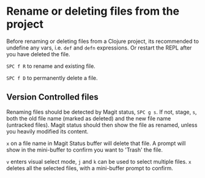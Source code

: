 # Rename or deleting files from the project

Before renaming or deleting files from a Clojure project, its recommended to undefine any vars, i.e. `def` and `defn` expressions.  Or restart the REPL after you have deleted the file.

`SPC f R` to rename and existing file.

`SPC f D` to permanently delete a file.


## Version Controlled files

Renaming files should be detected by Magit status, `SPC g s`.  If not, stage, `s`, both the old file name (marked as deleted) and the new file name (untracked files).  Magit status should then show the file as renamed, unless you heavily modified its content.

`x` on a file name in Magit Status buffer will delete that file.  A prompt will show in the mini-buffer to confirm you want to 'Trash' the file.

`v` enters visual select mode, `j` and `k` can be used to select multiple files.  `x` deletes all the selected files, with a mini-buffer prompt to confirm.
